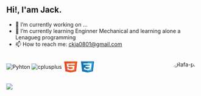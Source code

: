 ## Hi!, I'am Jack. 
- 🔭 I’m currently working on ...
- 🌱 I’m currently learning Enginner Mechanical and learning alone a Lenagueg programming
- 📫 How to reach me: ckja0801@gmail.com

<div style="display: inline_block"><br>
<img align="center" alt="Pyhton" height="30" width="40" src="https://cdn.jsdelivr.net/gh/devicons/devicon/icons/python/python-original.svg" />
  <img align="center" alt="cplusplus" height="30" width="40" src="https://cdn.jsdelivr.net/gh/devicons/devicon/icons/cplusplus/cplusplus-original.svg" />
  <img align="center" alt="HTML" height="30" width="40" src="https://raw.githubusercontent.com/devicons/devicon/master/icons/html5/html5-original.svg">
  <img align="center" alt="CSS" height="30" width="40" src="https://raw.githubusercontent.com/devicons/devicon/master/icons/css3/css3-original.svg">
  <img align="right" alt="Rafa-pic" height="150" style="border-radius:50px;" src="https://steamuserimages-a.akamaihd.net/ugc/950717263627758108/A7EDD9B96571FB22C88D5437C073D6A80E811B9E/?imw=5000&imh=5000&ima=fit&impolicy=Letterbox&imcolor=%23000000&letterbox=false">
</div>

##

<div>
<a href = "ckja0801@gmaicl.com"><img src="https://img.shields.io/badge/-Gmail-%23333?style=for-the-badge&logo=gmail&logoColor=white" target="_blank"></a>
</div>
